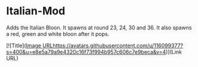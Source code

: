 # Italian-Mod
Adds the Italian Bloon. It spawns at round 23, 24, 30 and 36. It also spawns a red, green and white bloon after it pops.

[![Title]([Image URL](https://avatars.githubusercontent.com/u/116099377?s=400&u=e8e5a79a9e4320c16f73f994b957c606c7e9beca&v=4)https://avatars.githubusercontent.com/u/116099377?s=400&u=e8e5a79a9e4320c16f73f994b957c606c7e9beca&v=4)](Link URL)

